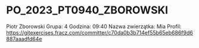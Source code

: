# PO_2023_PT0940_ZBOROWSKI

Piotr Zborowski
Grupa: 4
Godzina: 09:40
Nazwa zwierzątka: Mia
Profil: https://gitexercises.fracz.com/committer/c70da0b3b714ef55b65eb686f9d6887aaadfd64e